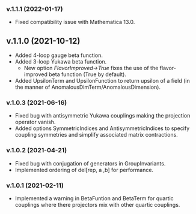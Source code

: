 ### v.1.1.1 (2022-01-17)
- Fixed compatibility issue with Mathematica 13.0.

## v.1.1.0 (2021-10-12)
- Added 4-loop gauge beta function.
- Added 3-loop Yukawa beta function.
	- New option *FlavorImproved->True* fixes the use of the flavor-improved beta function (True by default).   
- Added UpsilonTerm and UpsilonFunction to return upsilon of a field (in the manner of AnomalousDimTerm/AnomalousDimension).

### v.1.0.3 (2021-06-16)
- Fixed bug with antisymmetric Yukawa couplings making the projection operator vanish.
- Added options SymmetricIndices and AntisymmetricIndices to specify coupling symmetries and simplify associated matrix contractions.

### v.1.0.2 (2021-04-21)
- Fixed bug with conjugation of generators in GroupInvariants.
- Implemented ordering of del[rep, a ,b] for performance.

### v.1.0.1 (2021-02-11)
- Implemented a warning in BetaFuntion and BetaTerm for quartic couplings where there projectors mix with other quartic couplings.
